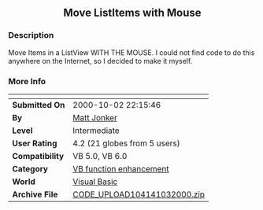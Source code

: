﻿<div align="center">

## Move ListItems with Mouse


</div>

### Description

Move Items in a ListView WITH THE MOUSE. I could not find code to do this anywhere on the Internet, so I decided to make it myself.
 
### More Info
 


<span>             |<span>
---                |---
**Submitted On**   |2000-10-02 22:15:46
**By**             |[Matt Jonker](https://github.com/Planet-Source-Code/PSCIndex/blob/master/ByAuthor/matt-jonker.md)
**Level**          |Intermediate
**User Rating**    |4.2 (21 globes from 5 users)
**Compatibility**  |VB 5\.0, VB 6\.0
**Category**       |[VB function enhancement](https://github.com/Planet-Source-Code/PSCIndex/blob/master/ByCategory/vb-function-enhancement__1-25.md)
**World**          |[Visual Basic](https://github.com/Planet-Source-Code/PSCIndex/blob/master/ByWorld/visual-basic.md)
**Archive File**   |[CODE\_UPLOAD104141032000\.zip](https://github.com/Planet-Source-Code/matt-jonker-move-listitems-with-mouse__1-11885/archive/master.zip)








